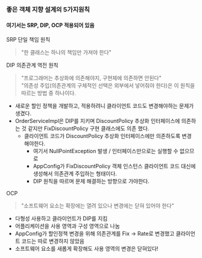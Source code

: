 ### 좋은 객체 지향 설계의 5가지원칙
#### 여기서는 SRP, DIP, OCP 적용되어 있음

SRP 단일 책임 원칙
> "한 클래스는 하나의 책임만 가져야 한다"



DIP 의존관계 역전 원칙
> "프로그래머는 추상화에 의존해야지, 구현체에 의존하면 안된다" <br>
> "의존성 주입(의존관계의 구체적인 선택은 외부에서 넣어줘야 한다)은 이 원칙을 따르는 방법 중 하나이다.

* 새로운 할인 정책을 개발하고, 적용하려니 클라이언트 코드도 변경해야하는 문제가 생겼다.
* OrderServiceImpl은 DIP를 지키며 DiscountPolicy 추상화 인터페이스에 의존하는 것 같지만 FixDiscountPolicy 구현 클래스에도 의존 했다.
  * 클라이언트 코드가 DiscountPolicy 추상화 인터페이스에만 의존하도록 변경해야한다.
    * 여기서 NullPointException 발생 / 인터페이스만으로는 실행할 수 없으므로
    * AppConfig가 FixDiscountPolicy 객체 인스턴스 클라이언트 코드 대신에 생성해서 의존관계 주입하는 형태이다.
    * DIP 원칙을 따르며 문제 해결하는 방향으로 가야한다.


OCP
> "소프트웨어 요소는 확장에는 열려 있으나 변경에는 닫혀 있어야 한다"

* 다형성 사용하고 클라이언트가 DIP를 지킴
* 어플리케이션을 사용 영역과 구성 영역으로 나눔
* AppConfig가 할인정책 변경을 위해 의존관계를 Fix -> Rate로 변경했고 클라이언트 코드는 따로 변경하지 않았음
* 소프트웨어 요소를 새롭게 확장해도 사용 영역의 변경은 닫혀있다!
